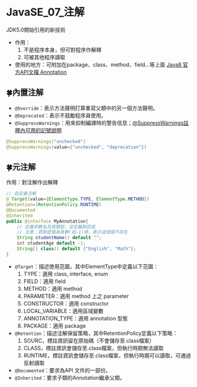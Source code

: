 # JavaSE_07_注解
JDK5.0開始引用的新技術
- 作用：
	1. 不是程序本身，但可對程序作解釋
	2. 可被其他程序讀取
- 使用的地方：可附加在package、class、method、field…等上面
[Java8 官方API文檔 Annotation](https://docs.oracle.com/javase/8/docs/api/java/lang/annotation/Annotation.html)

## 🍀內置注解
- `@Override`：表示方法聲明打算重寫父類中的另一個方法聲明。
- `@Deprecated`：表示不鼓勵程序員使用。
- `@SuppressWarnings`：用來抑制編譯時的警告信息；[@SuppressWarnings註釋內可用的記號說明](https://www.ibm.com/support/knowledgecenter/zh-tw/SSQ2R2_9.1.1/org.eclipse.jdt.doc.user/tasks/task-suppress_warnings.htm)
```java
@SuppressWarnings("unchecked")
@SuppressWarnings(value={"unchecked", "deprecation"})
```

## 🍀元注解
作用：對注解作出解釋
```java
// 自定義注解
@ Target(value={ElementType.TYPE, ElementType.METHOD})
@Retention=(RetentionPolicy.RUNTIME)
@Documented
@Inherited
public @interface MyAnnotation{
	// 定義參數名及其類型，並定義默認值
	// 注意：若默認值為負數(如-1)時，表示這個值不存在
	String studentName() default "";
	int studentAge default -1;
	String[] class() default {"English", "Math"};
}
```

- `@Target`：描述使用范圍，其中ElementType中定義以下范圍：
	1. TYPE：適用 class, interface, enum
	2. FIELD：適用 field
	3. METHOD：適用 method
	4. PARAMETER：適用 method 上之 parameter
	5. CONSTRUCTOR：適用 constructor
	6. LOCAL_VARIABLE：適用區域變數
	7. ANNOTATION_TYPE：適用 annotation 型態
	8. PACKAGE：適用 package
- `@Retention`：描述注解保留策略，其中RetentionPolicy定義以下策略：
	1. SOURC，標註資訊留在原始碼（不會儲存至.class檔案）
	2. CLASS，標註資訊會儲存至.class檔案，但執行時期無法讀取
	3.  RUNTIME，標註資訊會儲存至.class檔案，但執行時期可以讀取，可通過反射讀取
- `@Documented`：要求為API 文件的一部份。
- `@Inherited`：要求子類的Annotation繼承父類。
